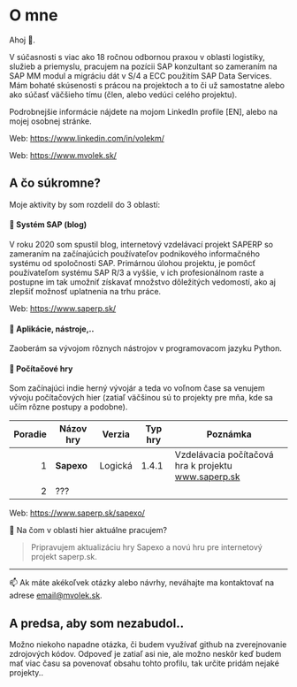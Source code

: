 # O mne

Ahoj 👋.

V súčasnosti s viac ako 18 ročnou odbornou praxou v oblasti logistiky, služieb a priemyslu, pracujem na pozícii SAP konzultant so zameraním na SAP MM modul a migráciu dát v S/4 a ECC použitím SAP Data Services. Mám bohaté skúsenosti s prácou na projektoch a to či už samostatne alebo ako súčasť väčšieho tímu (člen, alebo vedúci celého projektu).

Podrobnejšie informácie nájdete na mojom LinkedIn profile [EN], alebo na mojej osobnej stránke. 

Web: https://www.linkedin.com/in/volekm/

Web: https://www.mvolek.sk/



## A čo súkromne?

Moje aktivity by som rozdelil do 3 oblastí:

#### 🔳 Systém SAP (blog)

V roku 2020 som spustil blog, internetový vzdelávací projekt SAPERP so zameraním na začínajúcich používateľov podnikového informačného systému od spoločnosti SAP. Primárnou úlohou projektu, je pomôcť používateľom systému SAP R/3 a vyššie, v ich profesionálnom raste a postupne im tak umožniť získavať množstvo dôležitých vedomostí, ako aj zlepšiť možnosť uplatnenia na trhu práce.

Web: https://www.saperp.sk/

#### 🔳 Aplikácie, nástroje,..

Zaoberám sa vývojom rôznych nástrojov v programovacom jazyku Python.

#### 🔳 Počítačové hry

Som začínajúci indie herný vývojár a teda vo voľnom čase sa venujem vývoju počítačových hier (zatiaľ väčšinou sú to projekty pre mňa, kde sa učím rôzne postupy a podobne).
 
| Poradie | Názov hry    |  Verzia  |  Typ hry   | Poznámka                                             |
|--------:|--------------|----------|------------| -----------------------------------------------------|
|    1    | **Sapexo**   | Logická  |  1.4.1     | Vzdelávacia počítačová hra k projektu www.saperp.sk  |
|    2    | ???          |          |            |                                                      |

Web: https://www.saperp.sk/sapexo/

🧭 Na čom v oblasti hier aktuálne pracujem?
> Pripravujem aktualizáciu hry Sapexo a novú hru pre internetový projekt saperp.sk.

  
---
📫 Ak máte akékoľvek otázky alebo návrhy, neváhajte ma kontaktovať na adrese email@mvolek.sk. 


## A predsa, aby som nezabudol..
Možno niekoho napadne otázka, či budem využívať github na zverejnovanie zdrojových kódov. Odpoveď je zatiaľ asi nie, ale možno neskôr keď budem mať viac času sa povenovať obsahu tohto profilu, tak určite pridám nejaké projekty..




<!-- TO DO: Dalšie informácie pridám neskôr 
---
> Ak máte akékoľvek otázky alebo návrhy, neváhajte ma kontaktovať na adrese email@mvolek.sk. 

🛠️  💸
👾  💎
🧰  ⚠️
📱  ☕️
🔊  🕵🏻
💬  🛠️


- [x] #739
- [ ] https://github.com/octo-org/octo-repo/issues/740
- [ ] Add delight to the experience when all tasks are complete :tada:


Here is a simple footnote[^1].

A footnote can also have multiple lines[^2].

[^1]: My reference.
[^2]: To add line breaks within a footnote, prefix new lines with 2 spaces.
  This is a second line.




Skúsenosti:
- 🕵🏻 Aktívny prispievateľ do open-source projektov
- ☁ Skúsenosti s cloudovými technológiami a službami
- 🧑🏽 Softwarový inžinier s viac ako 2 ročnými skúsenosťami v rôznych technológiách
- 🛠️ Znalosť technológií SAP vrátane ABAP, CPI, APIM, BTP, SAP Build
- 💬 Opýtajte sa ma na softvérové ​​inžinierstvo, technológie SAP, otvorený zdroj, kybernetickú bezpečnosť a cloud computing
- 🤔 Hľadanie príležitostí na prehĺbenie odborných znalostí v oblasti softvérového inžinierstva a prispievanie k pôsobivým projektom


💻  Languages:
C  C++  Python  Java  JavaScript  Php  HTML  CSS 


> [!NOTE]
> Useful information that users should know, even when skimming content.

> [!TIP]
> Helpful advice for doing things better or more easily.

> [!IMPORTANT]
> Key information users need to know to achieve their goal.

> [!WARNING]
> Urgent info that needs immediate user attention to avoid problems.

> [!CAUTION]
> Advises about risks or negative outcomes of certain actions.

-->




<!--
**emvepro/emvepro** is a ✨ _special_ ✨ repository because its `README.md` (this file) appears on your GitHub profile.

Here are some ideas to get you started:

- 🔭 I’m currently working on ...
- 🌱 I’m currently learning ...
- 👯 I’m looking to collaborate on ...
- 🤔 I’m looking for help with ...
- 💬 Ask me about ...
- 📫 How to reach me: ...
- 😄 Pronouns: ...
- ⚡ Fun fact: ...
-->
